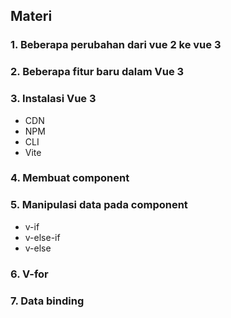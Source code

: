## Materi 

### 1. Beberapa perubahan dari vue 2 ke vue 3
### 2. Beberapa fitur baru dalam Vue 3
### 3. Instalasi Vue 3 
- CDN
- NPM
- CLI
- Vite
### 4. Membuat component
### 5. Manipulasi data pada component 
- v-if
- v-else-if 
- v-else
### 6. V-for
### 7. Data binding 